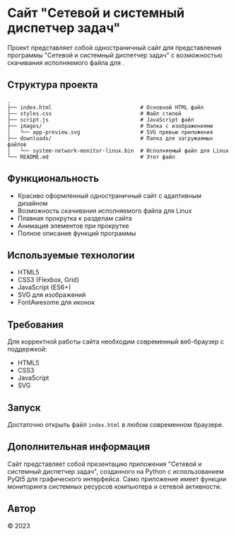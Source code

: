 # Сайт "Сетевой и системный диспетчер задач"

Проект представляет собой одностраничный сайт для представления программы "Сетевой и системный диспетчер задач" с возможностью скачивания исполняемого файла для .

## Структура проекта

```
.
├── index.html                            # Основной HTML файл
├── styles.css                            # Файл стилей
├── script.js                             # JavaScript файл
├── images/                               # Папка с изображениями
│   └── app-preview.svg                   # SVG превью приложения
├── downloads/                            # Папка для загружаемых файлов
│   └── system-network-monitor-linux.bin  # Исполняемый файл для Linux
└── README.md                             # Этот файл
```

## Функциональность

- Красиво оформленный одностраничный сайт с адаптивным дизайном
- Возможность скачивания исполняемого файла для Linux
- Плавная прокрутка к разделам сайта
- Анимация элементов при прокрутке
- Полное описание функций программы

## Используемые технологии

- HTML5
- CSS3 (Flexbox, Grid)
- JavaScript (ES6+)
- SVG для изображений
- FontAwesome для иконок

## Требования

Для корректной работы сайта необходим современный веб-браузер с поддержкой:
- HTML5
- CSS3
- JavaScript
- SVG

## Запуск

Достаточно открыть файл `index.html` в любом современном браузере.

## Дополнительная информация

Сайт представляет собой презентацию приложения "Сетевой и системный диспетчер задач", созданного на Python с использованием PyQt5 для графического интерфейса. Само приложение имеет функции мониторинга системных ресурсов компьютера и сетевой активности.

## Автор

© 2023 